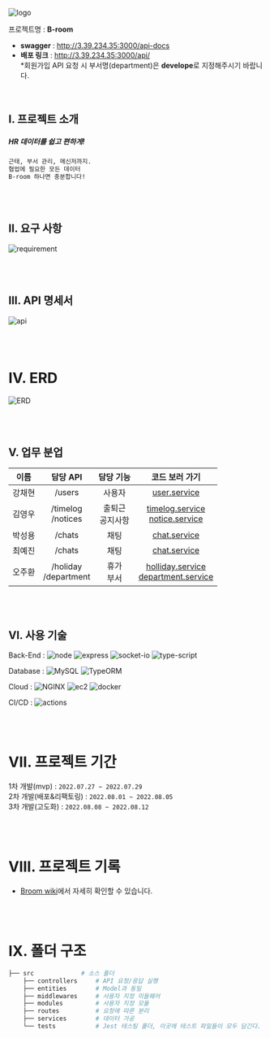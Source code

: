 ![logo](https://user-images.githubusercontent.com/77667889/182810600-0ab83562-0dac-4a40-bafd-b4da3c8b3a9d.png)

프로젝트명 : **B-room** <br/>
- **swagger** : http://3.39.234.35:3000/api-docs
- **배포 링크** : http://3.39.234.35:3000/api/  
*회원가입 API 요청 시 부서명(department)은 **develope**로 지정해주시기 바랍니다.

<br/>

## Ⅰ. 프로젝트 소개
##### _HR 데이터를 쉽고 편하게!_
```bash
근태, 부서 관리, 메신저까지.
협업에 필요한 모든 데이터
B-room 하나면 충분합니다!
```

<br/><br/>

## Ⅱ. 요구 사항
![requirement](https://user-images.githubusercontent.com/77667889/182811383-44885afb-ed7a-4f97-a99d-7c508e368a32.png)

<br/><br/>

## Ⅲ. API 명세서
![api](https://user-images.githubusercontent.com/77667889/182811516-66269994-3021-488b-88a5-19e4a2ab6a01.png)

<br/><br/>

# Ⅳ. ERD
![ERD](https://user-images.githubusercontent.com/77667889/181674748-de0bf383-4103-42c5-aed8-750ad3eddaab.png)

<br/><br/>

## Ⅴ. 업무 분업
| 이름 | 담당 API | 담당 기능 | 코드 보러 가기 |
| :---------------: | :---------------: | :---------------: | :---------------: |
| 강채현 | /users | 사용자 | [user.service](https://github.com/team-B-free/B-room/blob/main/src/services/user/user.service.ts) |
| 김영우 | /timelog <br/> /notices | 출퇴근 <br/> 공지사항 | [timelog.service](https://github.com/team-B-free/B-room/blob/main/src/services/timelog/timelog.service.ts) <br/> [notice.service](https://github.com/team-B-free/B-room/blob/main/src/services/companyNotice/companyNotice.service.ts) |
| 박성용 | /chats | 채팅 | [chat.service](https://github.com/team-B-free/B-room/blob/main/src/services/companyChatRoom/companyChatRoom.service.ts) |
| 최예진 | /chats | 채팅 | [chat.service](https://github.com/team-B-free/B-room/blob/main/src/services/companyChatRoom/companyChatRoom.service.ts) |
| 오주환 | /holiday <br/> /department | 휴가 <br/> 부서 | [holliday.service](https://github.com/team-B-free/B-room/blob/main/src/services/holiday/holiday.service.ts) <br/> [department.service](https://github.com/team-B-free/B-room/blob/main/src/services/department/department.service.ts) |

<br/><br/>

## Ⅵ. 사용 기술

Back-End : ![node](https://img.shields.io/badge/-node.js-sucsess) ![express](https://img.shields.io/badge/-express-gray) ![socket-io](https://img.shields.io/badge/-socket.io-black) ![type-script](https://img.shields.io/badge/-TypeScript-blue)

Database : ![MySQL](https://img.shields.io/badge/-MySQL-00758F) ![TypeORM](https://img.shields.io/badge/-TypeORM-D941C5)

Cloud : ![NGINX](https://img.shields.io/badge/-NGINX-0D974D) ![ec2](https://img.shields.io/badge/-AWS_EC2-FF9900)
![docker](https://img.shields.io/badge/-DOCKER-0db7ed)

CI/CD : ![actions](https://img.shields.io/badge/-GitHub_Actions-002F67)

<br/><br/>

# Ⅶ. 프로젝트 기간

1차 개발(mvp) : `2022.07.27 ~ 2022.07.29`<br/>
2차 개발(배포&리팩토링) : `2022.08.01 ~ 2022.08.05` <br/>
3차 개발(고도화) : `2022.08.08 ~ 2022.08.12`<br/>

<br/><br/>


# Ⅷ. 프로젝트 기록

- [Broom wiki](https://github.com/team-B-free/B-room/wiki)에서 자세히 확인할 수 있습니다.

<br/><br/>

# Ⅸ. 폴더 구조
```bash
├── src             # 소스 폴더
    ├── controllers     # API 요청/응답 실행
    ├── entities        # Model과 동일
    ├── middlewares     # 사용자 지정 미들웨어
    ├── modules         # 사용자 지정 모듈
    ├── routes          # 요청에 따른 분리
    ├── services        # 데이터 가공
    └── tests           # Jest 테스팅 폴더, 이곳에 테스트 파일들이 모두 담긴다.
```

<br/><br/>
